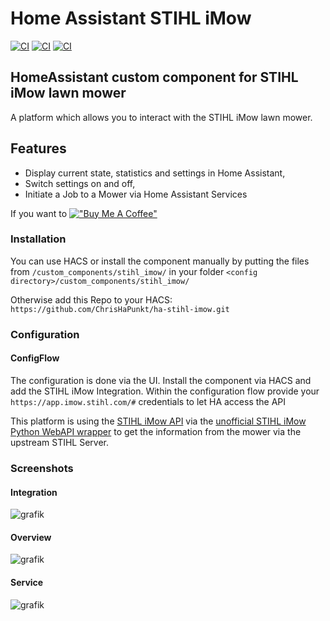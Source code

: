 
# Home Assistant STIHL iMow
[![CI](https://github.com/ChrisHaPunkt/ha-stihl-imow/actions/workflows/validate_via_cron.yaml/badge.svg?branch=main)](https://github.com/ChrisHaPunkt/ha-stihl-imow/actions/workflows/validate_via_cron.yaml)
[![CI](https://github.com/ChrisHaPunkt/ha-stihl-imow/actions/workflows/release.yaml/badge.svg)](https://github.com/ChrisHaPunkt/ha-stihl-imow/actions/workflows/.yaml)
[![CI](https://github.com/ChrisHaPunkt/ha-stihl-imow/actions/workflows/pushpull.yaml/badge.svg)](https://github.com/ChrisHaPunkt/ha-stihl-imow/actions/workflows/pushpull.yaml)


## HomeAssistant custom component for STIHL iMow lawn mower
A platform which allows you to interact with the STIHL iMow lawn mower.

## Features
* Display current state, statistics and settings in Home Assistant,
* Switch settings on and off,
* Initiate a Job to a Mower via Home Assistant Services

If you want to 
[!["Buy Me A Coffee"](
https://img.buymeacoffee.com/button-api/?text=Buy%20me%20a%20coffee&emoji=&slug=chrishapunkt&button_colour=FFDD00&font_colour=000000&font_family=Cookie&outline_colour=000000&coffee_colour=ffffff)](https://www.buymeacoffee.com/chrishapunkt)



### Installation
You can use HACS or install the component manually by putting the files from `/custom_components/stihl_imow/` in your folder `<config directory>/custom_components/stihl_imow/`

Otherwise add this Repo to your HACS:
``
https://github.com/ChrisHaPunkt/ha-stihl-imow.git
``
### Configuration
#### ConfigFlow

The configuration is done via the UI. Install the component via HACS and add the STIHL iMow Integration. Within the configuration flow provide your `https://app.imow.stihl.com/#` credentials to let HA access the API


This platform is using the [STIHL iMow API](https://app.imow.stihl.com/#) via the [unofficial STIHL iMow Python WebAPI wrapper](https://github.com/ChrisHaPunkt/stihl-imow-webapi) to 
get the information from the mower via the upstream STIHL Server.

### Screenshots
#### Integration
![grafik](https://user-images.githubusercontent.com/4389395/124358848-71bad300-dc22-11eb-9095-567a069db925.png)
#### Overview
![grafik](https://user-images.githubusercontent.com/4389395/124358816-4f28ba00-dc22-11eb-81d1-6e72f9a4b16d.png)
#### Service
![grafik](https://user-images.githubusercontent.com/4389395/124358851-74b5c380-dc22-11eb-9435-3248b84e84f6.png)

